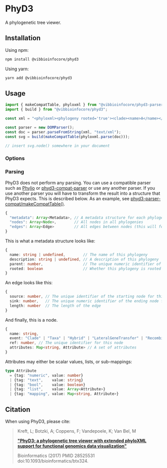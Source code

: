 # PhyD3

A phylogenetic tree viewer.

## Installation

Using npm:
```bash
npm install @vibbioinfocore/phyd3
```

Using yarn:
```bash
yarn add @vibbioinfocore/phyd3
```

## Usage

```javascript
import { makeCompatTable, phyloxml } from "@vibbioinfocore/phyd3-parser-compat";
import { build } from "@vibbioinfocore/phyd3";

const xml = "<phyloxml><phylogeny rooted='true'><clade><name>A</name></clade></phylogeny></phyloxml>";

const parser = new DOMParser();
const doc = parser.parseFromString(xml, "text/xml");
const svg = build(makeCompatTable(phyloxml.parse(doc)));

// insert svg.node() somewhere in your document
```

### Options


### Parsing

PhyD3 does not perform any parsing. You can use a compatible parser such as [Phylio]() or
[phyd3-compat-parser]() or use any another parser. If you use another parser you will have to
transform the result into a structure that PhyD3 expects. This is described below. As an example,
see [phyd3-parser-compat/makeCompatTable()](https://github.com/vibbits/phyd3-parser-compat/blob/2ef078ae0ba93f7d3a209735fb068a6a9105152b/src/index.js#L47).

```typescript
{
  "metadata": Array<Metadata>, // A metadata structure for each phylogeny (there may only be one)
  "nodes": Array<Node>,        // All nodes in all phylogenies
  "edges": Array<Edge>         // All edges between nodes (this will form a disconnected graph)
}
```

This is what a metadata structure looks like:
```typescript
{
  name: string | undefined,        // The name of this phylogeny
  description: string | undefined, // A description of this phylogeny
  parent: number,                  // The unique numeric identifier of the root node for this phylogeny
  rooted: boolean                  // Whether this phylogeny is rooted of not
}
```

An edge looks like this:
```typescript
{
  source: number, // The unique identifier of the starting node for this edge
  sink: number,   // The unique numeric identifier of the ending node for this edge
  length: number  // The length of the edge
}
```

And finally, this is a node.
```typescript
{
  name: string,
  event: "Clade" | "Taxa" | "Hybrid" | "LateralGeneTransfer" | "Recombination",
  ref: number, // The unique identifier for this node
  attributes: Map<string, Attribute> // A set of attributes
}
```

Attributes may either be scalar values, lists, or sub-mappings:
```typescript
type Attribute
  = {tag: "numeric", value: number}
  | {tag: "text",    value: string}
  | {tag: "bool",    value: boolean}
  | {tag: "list",    value: Array<Attribute>}
  | {tag: "mapping", value: Map<string, Attribute>}
```


## Citation

When using PhyD3, please cite:

>Kreft, L; Botzki, A; Coppens, F; Vandepoele, K; Van Bel, M
>
>[**"PhyD3: a phylogenetic tree viewer with extended phyloXML support for functional genomics data visualization"**](https://academic.oup.com/bioinformatics/article-abstract/doi/10.1093/bioinformatics/btx324/3835380/PhyD3-a-phylogenetic-tree-viewer-with-extended)
>
>Bioinformatics (2017) PMID 28525531 doi:10.1093/bioinformatics/btx324.

